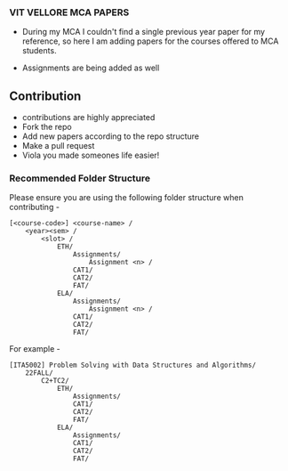 ### VIT VELLORE MCA PAPERS

- During my MCA I couldn't find a single previous year paper for my
reference, so here I am adding papers for the courses offered to MCA students.

- Assignments are being added as well

## Contribution

- contributions are highly appreciated
- Fork the repo
- Add new papers according to the repo structure
- Make a pull request
- Viola you made someones life easier!

### Recommended Folder Structure
Please ensure you are using the following folder structure when contributing -
```
[<course-code>] <course-name> /
    <year><sem> /
        <slot> /
            ETH/
                Assignments/
                    Assignment <n> /
                CAT1/
                CAT2/
                FAT/
            ELA/
                Assignments/
                    Assignment <n> /
                CAT1/
                CAT2/
                FAT/
```
For example -
```
[ITA5002] Problem Solving with Data Structures and Algorithms/
    22FALL/
        C2+TC2/
            ETH/
                Assignments/
                CAT1/
                CAT2/
                FAT/
            ELA/
                Assignments/
                CAT1/
                CAT2/
                FAT/
